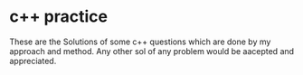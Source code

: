 # c++ practice
These are the Solutions of some c++ questions which are done by my approach and method.
Any other sol of any problem would be aacepted and appreciated.
